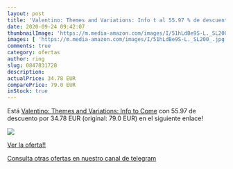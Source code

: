 ```yaml
---
layout: post
title: 'Valentino: Themes and Variations: Info t al 55.97 % de descuento'
date: 2020-09-24 09:42:07
thumbnailImage: 'https://m.media-amazon.com/images/I/51hLdBe9S-L._SL200_.jpg'
images: [ 'https://m.media-amazon.com/images/I/51hLdBe9S-L._SL200_.jpg' ]
comments: true
category: ofertas
author: ring
slug: 0847831728
description:
actualPrice: 34.78 EUR
comparePrice: 79.0 EUR
inStock: true
---
```


Está [Valentino: Themes and Variations: Info to Come](https://www.amazon.com/dp/0847831728/?tag=redken08-20) con 55.97 de descuento por 34.78 EUR (original: 79.0 EUR) en el siguiente enlace!

[![](https://m.media-amazon.com/images/I/51hLdBe9S-L._SL200_.jpg)](https://www.amazon.com/dp/0847831728/?tag=redken08-20)

[Ver la oferta!!](https://www.amazon.com/dp/0847831728/?tag=redken08-20)

[Consulta otras ofertas en nuestro canal de telegram](https://t.me/s/ofertas25)
